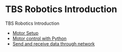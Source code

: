 # TBS Robotics Introduction
TBS Robotics Introduction

- [Motor Setup](https://github.com/Cinderpe1t/TBS_Robotics_RMRC_Motor_Setup)
- [Motor control with Python](https://github.com/Cinderpe1t/TBS_Robotics_Motor_Control_with_Python)
- [Send and receive data through network](https://github.com/Cinderpe1t/TBS_Robotics_Send_and_Receive_Data_Through_Network)
